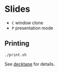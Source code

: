 # Slides

* `C` window clone
* `P` presentation mode

## Printing

    ./print.sh

See [decktape](https://github.com/astefanutti/decktape) for details.
